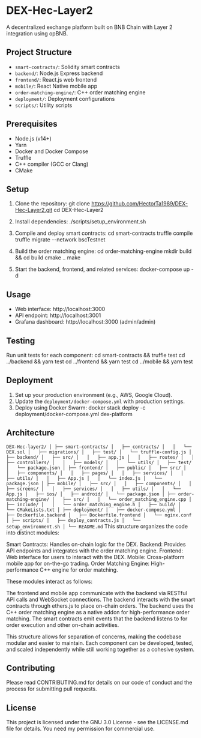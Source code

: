 # DEX-Hec-Layer2
A decentralized exchange platform built on BNB Chain with Layer 2 integration using opBNB.

## Project Structure

- `smart-contracts/`: Solidity smart contracts
- `backend/`: Node.js Express backend
- `frontend/`: React.js web frontend
- `mobile/`: React Native mobile app
- `order-matching-engine/`: C++ order matching engine
- `deployment/`: Deployment configurations
- `scripts/`: Utility scripts

## Prerequisites

- Node.js (v14+)
- Yarn
- Docker and Docker Compose
- Truffle
- C++ compiler (GCC or Clang)
- CMake

## Setup

1. Clone the repository:
git clone https://github.com/HectorTa1989/DEX-Hec-Layer2.git
cd DEX-Hec-Layer2

2. Install dependencies:
./scripts/setup_environment.sh

3. Compile and deploy smart contracts:
cd smart-contracts
truffle compile
truffle migrate --network bscTestnet

4. Build the order matching engine:
cd order-matching-engine
mkdir build && cd build
cmake ..
make

5. Start the backend, frontend, and related services:
docker-compose up -d

## Usage

- Web interface: http://localhost:3000
- API endpoint: http://localhost:3001
- Grafana dashboard: http://localhost:3000 (admin/admin)

## Testing

Run unit tests for each component:
cd smart-contracts && truffle test
cd ../backend && yarn test
cd ../frontend && yarn test
cd ../mobile && yarn test

## Deployment

1. Set up your production environment (e.g., AWS, Google Cloud).
2. Update the `deployment/docker-compose.yml` with production settings.
3. Deploy using Docker Swarm:
docker stack deploy -c deployment/docker-compose.yml dex-platform

## Architecture
`
DEX-Hec-layer2/
│
├── smart-contracts/
│   ├── contracts/
│   │   └── DEX.sol
│   ├── migrations/
│   ├── test/
│   └── truffle-config.js
│
├── backend/
│   ├── src/
│   │   ├── app.js
│   │   ├── routes/
│   │   ├── controllers/
│   │   ├── models/
│   │   └── utils/
│   ├── test/
│   └── package.json
│
├── frontend/
│   ├── public/
│   ├── src/
│   │   ├── components/
│   │   ├── pages/
│   │   ├── services/
│   │   ├── utils/
│   │   ├── App.js
│   │   └── index.js
│   └── package.json
│
├── mobile/
│   ├── src/
│   │   ├── components/
│   │   ├── screens/
│   │   ├── services/
│   │   ├── utils/
│   │   └── App.js
│   ├── ios/
│   ├── android/
│   └── package.json
│
├── order-matching-engine/
│   ├── src/
│   │   └── order_matching_engine.cpp
│   ├── include/
│   │   └── order_matching_engine.h
│   ├── build/
│   └── CMakeLists.txt
│
├── deployment/
│   ├── docker-compose.yml
│   ├── Dockerfile.backend
│   ├── Dockerfile.frontend
│   └── nginx.conf
│
├── scripts/
│   ├── deploy_contracts.js
│   └── setup_environment.sh
│
└── README.md
`
This structure organizes the code into distinct modules:

Smart Contracts: Handles on-chain logic for the DEX.
Backend: Provides API endpoints and integrates with the order matching engine.
Frontend: Web interface for users to interact with the DEX.
Mobile: Cross-platform mobile app for on-the-go trading.
Order Matching Engine: High-performance C++ engine for order matching.

These modules interact as follows:

The frontend and mobile app communicate with the backend via RESTful API calls and WebSocket connections.
The backend interacts with the smart contracts through ethers.js to place on-chain orders.
The backend uses the C++ order matching engine as a native addon for high-performance order matching.
The smart contracts emit events that the backend listens to for order execution and other on-chain activities.

This structure allows for separation of concerns, making the codebase modular and easier to maintain. Each component can be developed, tested, and scaled independently while still working together as a cohesive system.

## Contributing

Please read CONTRIBUTING.md for details on our code of conduct and the process for submitting pull requests.

## License

This project is licensed under the GNU 3.0 License - see the LICENSE.md file for details. You need my permission for commercial use.
